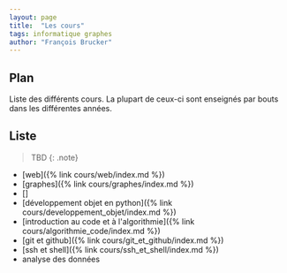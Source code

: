 ```yaml
---
layout: page
title:  "Les cours"
tags: informatique graphes
author: "François Brucker"
---
```


## Plan

Liste des différents cours. La plupart de ceux-ci sont enseignés par bouts dans les différentes années.


## Liste

> TBD
{: .note}

* [web]({% link cours/web/index.md %})
* [graphes]({% link cours/graphes/index.md %})
* []
* [développement objet en python]({% link cours/developpement_objet/index.md %})
* [introduction au code et à l'algorithmie]({% link cours/algorithmie_code/index.md %})
* [git et github]({% link cours/git_et_github/index.md %})
* [ssh et shell]({% link cours/ssh_et_shell/index.md %})
* analyse des données

